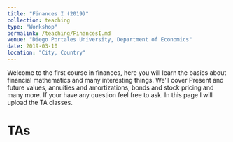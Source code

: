 ```yaml
---
title: "Finances I (2019)"
collection: teaching
type: "Workshop"
permalink: /teaching/FinancesI.md
venue: "Diego Portales University, Department of Economics"
date: 2019-03-10
location: "City, Country"
---
```



Welcome to the first course in finances, here you will learn the basics about financial mathematics and many interesting things. We’ll cover Present and future values, annuities and amortizations, bonds and stock pricing and many more. If your have any question feel free to ask. In this page I will upload the TA classes.

TAs
======
